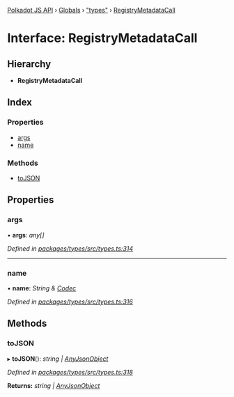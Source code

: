 [Polkadot JS API](../README.md) › [Globals](../globals.md) › ["types"](../modules/_types_.md) › [RegistryMetadataCall](_types_.registrymetadatacall.md)

# Interface: RegistryMetadataCall

## Hierarchy

* **RegistryMetadataCall**

## Index

### Properties

* [args](_types_.registrymetadatacall.md#args)
* [name](_types_.registrymetadatacall.md#name)

### Methods

* [toJSON](_types_.registrymetadatacall.md#tojson)

## Properties

###  args

• **args**: *any[]*

*Defined in [packages/types/src/types.ts:314](https://github.com/polkadot-js/api/blob/9c337422a5/packages/types/src/types.ts#L314)*

___

###  name

• **name**: *String & [Codec](_types_.codec.md)*

*Defined in [packages/types/src/types.ts:316](https://github.com/polkadot-js/api/blob/9c337422a5/packages/types/src/types.ts#L316)*

## Methods

###  toJSON

▸ **toJSON**(): *string | [AnyJsonObject](_types_.anyjsonobject.md)*

*Defined in [packages/types/src/types.ts:318](https://github.com/polkadot-js/api/blob/9c337422a5/packages/types/src/types.ts#L318)*

**Returns:** *string | [AnyJsonObject](_types_.anyjsonobject.md)*
